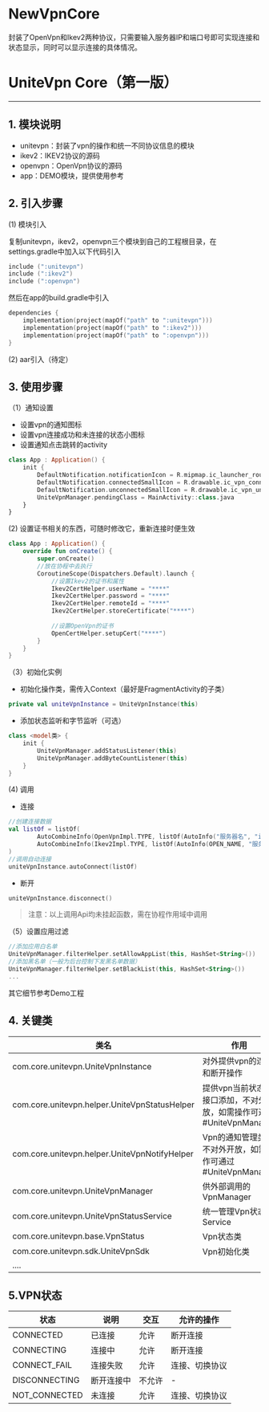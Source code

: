 # NewVpnCore
封装了OpenVpn和Ikev2两种协议，只需要输入服务器IP和端口号即可实现连接和状态显示，同时可以显示连接的具体情况。


# UniteVpn  Core（第一版）

------

## 1. 模块说明

- unitevpn：封装了vpn的操作和统一不同协议信息的模块
- ikev2：IKEV2协议的源码
- openvpn：OpenVpn协议的源码
- app：DEMO模块，提供使用参考

## 2. 引入步骤

(1) 模块引入

复制unitevpn，ikev2，openvpn三个模块到自己的工程根目录，在settings.gradle中加入以下代码引入

```kotlin
include (":unitevpn")
include (":ikev2")
include (":openvpn")
```

然后在app的build.gradle中引入

```kotlin
dependencies {
    implementation(project(mapOf("path" to ":unitevpn")))
    implementation(project(mapOf("path" to ":ikev2")))
    implementation(project(mapOf("path" to ":openvpn")))
}
```

(2) aar引入（待定）

## 3. 使用步骤

（1）通知设置

- 设置vpn的通知图标
- 设置vpn连接成功和未连接的状态小图标
- 设置通知点击跳转的activity

```kotlin
class App : Application() {
	init {
        DefaultNotification.notificationIcon = R.mipmap.ic_launcher_round
        DefaultNotification.connectedSmallIcon = R.drawable.ic_vpn_connect_key
        DefaultNotification.unconnectedSmallIcon = R.drawable.ic_vpn_unconnect_key
        UniteVpnManager.pendingClass = MainActivity::class.java
    }
}
```

(2) 设置证书相关的东西，可随时修改它，重新连接时便生效

```kotlin
class App : Application() {
	override fun onCreate() {
		super.onCreate()
		//放在协程中去执行
		CoroutineScope(Dispatchers.Default).launch {
			//设置Ikev2的证书和属性
			Ikev2CertHelper.userName = "****"
           	Ikev2CertHelper.password = "****"
            Ikev2CertHelper.remoteId = "****"
            Ikev2CertHelper.storeCertificate("****")
            
            //设置OpenVpn的证书
            OpenCertHelper.setupCert("****")
		}
	}
}
```

（3）初始化实例

- 初始化操作类，需传入Context（最好是FragmentActivity的子类）

```kotlin
private val uniteVpnInstance = UniteVpnInstance(this)
```

- 添加状态监听和字节监听（可选）

```kotlin
class <model类> {
	init {
        UniteVpnManager.addStatusListener(this)
        UniteVpnManager.addByteCountListener(this)
    }
}
```

(4) 调用

- 连接

```kotlin
//创建连接数据
val listOf = listOf(
        AutoCombineInfo(OpenVpnImpl.TYPE, listOf(AutoInfo("服务器名", "ip", "端口", "是否使用udp", "超时时长"))),
        AutoCombineInfo(Ikev2Impl.TYPE, listOf(AutoInfo(OPEN_NAME, "服务器名", "ip", "端口", "是否使用udp", "超时时长")))
)
//调用自动连接
uniteVpnInstance.autoConnect(listOf)
```

- 断开

```kotlin
uniteVpnInstance.disconnect()
```

> 注意：以上调用Api均未挂起函数，需在协程作用域中调用

（5）设置应用过滤

```kotlin
//添加应用白名单
UniteVpnManager.filterHelper.setAllowAppList(this, HashSet<String>())
//添加黑名单（一般为后台控制下发黑名单数据）
UniteVpnManager.filterHelper.setBlackList(this, HashSet<String>())
...
```

其它细节参考Demo工程

## 4. 关键类

| 类名                                          | 作用                                                         |
| --------------------------------------------- | ------------------------------------------------------------ |
| com.core.unitevpn.UniteVpnInstance            | 对外提供vpn的连接和断开操作                                  |
| com.core.unitevpn.helper.UniteVpnStatusHelper | 提供vpn当前状态和接口添加，不对外开放，如需操作可通过#UniteVpnManager |
| com.core.unitevpn.helper.UniteVpnNotifyHelper | Vpn的通知管理类，不对外开放，如需操作可通过#UniteVpnManager  |
| com.core.unitevpn.UniteVpnManager             | 供外部调用的VpnManager                                       |
| com.core.unitevpn.UniteVpnStatusService       | 统一管理Vpn状态的Service                                     |
| com.core.unitevpn.base.VpnStatus              | Vpn状态类                                                    |
| com.core.unitevpn.sdk.UniteVpnSdk             | Vpn初始化类                                                  |
| ....                                          |                                                              |

## 5.VPN状态

| 状态          | 说明       | 交互   | 允许的操作     |
| ------------- | ---------- | ------ | -------------- |
| CONNECTED     | 已连接     | 允许   | 断开连接       |
| CONNECTING    | 连接中     | 允许   | 断开连接       |
| CONNECT_FAIL  | 连接失败   | 允许   | 连接、切换协议 |
| DISCONNECTING | 断开连接中 | 不允许 | -              |
| NOT_CONNECTED | 未连接     | 允许   | 连接、切换协议 |
